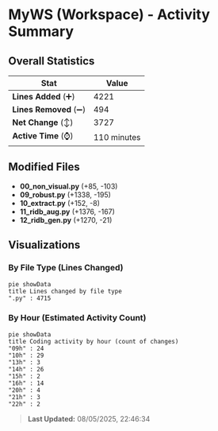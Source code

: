 # MyWS (Workspace) - Activity Summary 

## Overall Statistics

| Stat                   | Value                                                             |
| ---------------------- | ----------------------------------------------------------------- |
| **Lines Added** (➕)   | 4221                                          |
| **Lines Removed** (➖) | 494                                        |
| **Net Change** (↕)    | 3727                |
| **Active Time** (⌚)   | 110 minutes |


## Modified Files
- **00_non_visual.py** (+85, -103)
- **09_robust.py** (+1338, -195)
- **10_extract.py** (+152, -8)
- **11_ridb_aug.py** (+1376, -167)
- **12_ridb_gen.py** (+1270, -21)

## Visualizations

### By File Type (Lines Changed)

```mermaid
pie showData
title Lines changed by file type
".py" : 4715
```

### By Hour (Estimated Activity Count)

```mermaid
pie showData
title Coding activity by hour (count of changes)
"09h" : 24
"10h" : 29
"13h" : 3
"14h" : 26
"15h" : 2
"16h" : 14
"20h" : 4
"21h" : 3
"22h" : 2
```


> **Last Updated:** 08/05/2025, 22:46:34